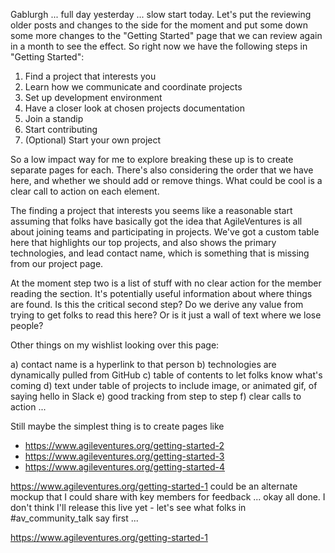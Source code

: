 Gablurgh ... full day yesterday ... slow start today.  Let's put the reviewing older posts and changes to the side for the moment and put some down some more changes to the "Getting Started" page that we can review again in a month to see the effect.  So right now we have the following steps in "Getting Started":

1. Find a project that interests you
2. Learn how we communicate and coordinate projects
3. Set up development environment
4. Have a closer look at chosen projects documentation
5. Join a standip
6. Start contributing
7. (Optional) Start your own project

So a low impact way for me to explore breaking these up is to create separate pages for each.  There's also considering the order that we have here, and whether we should add or remove things.  What could be cool is a clear call to action on each element.

The finding a project that interests you seems like a reasonable start assuming that folks have basically got the idea that AgileVentures is all about joining teams and participating in projects.  We've got a custom table here that highlights our top projects, and also shows the primary technologies, and lead contact name, which is something that is missing from our project page.

At the moment step two is a list of stuff with no clear action for the member reading the section.  It's potentially useful information about where things are found.  Is this the critical second step?  Do we derive any value from trying to get folks to read this here?  Or is it just a wall of text where we lose people?

Other things on my wishlist looking over this page:

a) contact name is a hyperlink to that person
b) technologies are dynamically pulled from GitHub
c) table of contents to let folks know what's coming
d) text under table of projects to include image, or animated gif, of saying hello in Slack
e) good tracking from step to step
f) clear calls to action ...

Still maybe the simplest thing is to create pages like 

* https://www.agileventures.org/getting-started-2
* https://www.agileventures.org/getting-started-3
* https://www.agileventures.org/getting-started-4

https://www.agileventures.org/getting-started-1 could be an alternate mockup that I could share with key members for feedback ... okay all done.  I don't think I'll release this live yet - let's see what folks in #av_community_talk say first ...

https://www.agileventures.org/getting-started-1
